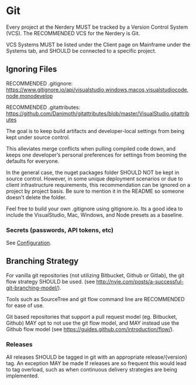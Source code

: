 # Git

Every project at the Nerdery MUST be tracked by a Version Control System (VCS).
The RECOMMENDED VCS for the Nerdery is Git.

VCS Systems MUST be listed under the Client page on Mainframe under the Systems
tab, and SHOULD be connected to a specific project.

## Ignoring Files

RECOMMENDED .gitignore:
https://www.gitignore.io/api/visualstudio,windows,macos,visualstudiocode,node,monodevelop

RECOMMENDED .gitattributes:
https://github.com/Danimoth/gitattributes/blob/master/VisualStudio.gitattributes

The goal is to keep build artifacts and developer-local settings from being kept
under source control.

This alleviates merge conflicts when pulling compiled code down, and keeps one
developer’s personal preferences for settings from beoming the defaults for
everyone.

In the general case, the nuget packages folder SHOULD NOT be kept in source
control. However, in some unique deployment scenarios or due to client
infrastructure requirements, this recommendation can be ignored on a project by
project basis. Be sure to mention it in the README so someone doesn't delete the
folder.

Feel free to build your own .gitignore using gitignore.io. Its a good idea to
include the VisualStudio, Mac, Windows, and Node presets as a baseline.

### Secrets (passwords, API tokens, etc)

See [Configuration](configuration.md).

## Branching Strategy
For vanilla git repositories (not utilizing Bitbucket, Github or Gitlab), the
git flow strategy SHOULD be used. (see
http://nvie.com/posts/a-successful-git-branching-model/).

Tools such as SourceTree and git flow command line are RECOMMENDED for ease of
use.

Git based repositories that support a pull request model (eg. Bitbucket, Github)
MAY opt to not use the git flow model, and MAY instead use the Github flow model
(see https://guides.github.com/introduction/flow/).

### Releases

All releases SHOULD be tagged in git with an appropriate release/{version} tag.
An exception MAY be made If releases are so frequent this would lead to tag
overload, such as when continuous delivery strategies are being implemented.
